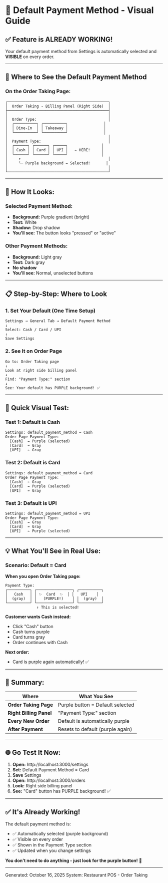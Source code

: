 # 🎯 Default Payment Method - Visual Guide

## ✅ Feature is ALREADY WORKING!

Your default payment method from Settings is automatically selected and **VISIBLE** on every order.

---

## 📍 Where to See the Default Payment Method

### **On the Order Taking Page:**

```
┌─────────────────────────────────────────────┐
│  Order Taking - Billing Panel (Right Side)  │
├─────────────────────────────────────────────┤
│                                             │
│  Order Type:                                │
│  ┌──────────┐ ┌──────────┐                │
│  │ Dine-In  │ │ Takeaway │                │
│  └──────────┘ └──────────┘                │
│                                             │
│  Payment Type:                              │
│  ┌──────┐ ┌──────┐ ┌─────┐               │
│  │ Cash │ │ Card │ │ UPI │   ← HERE!     │
│  └──────┘ └──────┘ └─────┘               │
│     ↑                                       │
│     └─ Purple background = Selected!       │
│                                             │
└─────────────────────────────────────────────┘
```

---

## 🎨 How It Looks:

### **Selected Payment Method:**

- **Background:** Purple gradient (bright)
- **Text:** White
- **Shadow:** Drop shadow
- **You'll see:** The button looks "pressed" or "active"

### **Other Payment Methods:**

- **Background:** Light gray
- **Text:** Dark gray
- **No shadow**
- **You'll see:** Normal, unselected buttons

---

## 📋 Step-by-Step: Where to Look

### **1. Set Your Default (One Time Setup)**

```
Settings → General Tab → Default Payment Method
↓
Select: Cash / Card / UPI
↓
Save Settings
```

### **2. See It on Order Page**

```
Go to: Order Taking page
↓
Look at right side billing panel
↓
Find: "Payment Type:" section
↓
See: Your default has PURPLE background! ✅
```

---

## 🧪 Quick Visual Test:

### **Test 1: Default is Cash**

```
Settings: default_payment_method = Cash
Order Page Payment Type:
  [Cash]  ← Purple (selected)
  [Card]  ← Gray
  [UPI]   ← Gray
```

### **Test 2: Default is Card**

```
Settings: default_payment_method = Card
Order Page Payment Type:
  [Cash]  ← Gray
  [Card]  ← Purple (selected)
  [UPI]   ← Gray
```

### **Test 3: Default is UPI**

```
Settings: default_payment_method = UPI
Order Page Payment Type:
  [Cash]  ← Gray
  [Card]  ← Gray
  [UPI]   ← Purple (selected)
```

---

## 💡 What You'll See in Real Use:

### **Scenario: Default = Card**

**When you open Order Taking page:**

```
Payment Type:
┌──────────┐ ┌────────────────┐ ┌──────────┐
│   Cash   │ │ ✨  Card  ✨  │ │   UPI    │
│  (gray)  │ │   (PURPLE!)    │ │  (gray)  │
└──────────┘ └────────────────┘ └──────────┘
              ↑ This is selected!
```

**Customer wants Cash instead:**

- Click "Cash" button
- Cash turns purple
- Card turns gray
- Order continues with Cash

**Next order:**

- Card is purple again automatically! ✅

---

## 🎯 Summary:

| Where                   | What You See                     |
| ----------------------- | -------------------------------- |
| **Order Taking Page**   | Purple button = Default selected |
| **Right Billing Panel** | "Payment Type:" section          |
| **Every New Order**     | Default is automatically purple  |
| **After Payment**       | Resets to default (purple again) |

---

## 🌐 Go Test It Now:

1. **Open:** http://localhost:3000/settings
2. **Set:** Default Payment Method = Card
3. **Save** Settings
4. **Open:** http://localhost:3000/orders
5. **Look:** Right side billing panel
6. **See:** "Card" button has PURPLE background! ✅

---

## ✅ It's Already Working!

The default payment method is:

- ✅ Automatically selected (purple background)
- ✅ Visible on every order
- ✅ Shown in the Payment Type section
- ✅ Updated when you change settings

**You don't need to do anything - just look for the purple button!** 🎉

---

Generated: October 16, 2025
System: Restaurant POS - Order Taking
